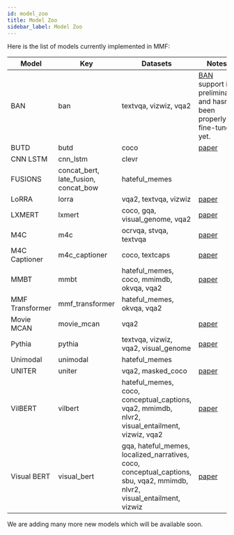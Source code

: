 ```yaml
---
id: model_zoo
title: Model Zoo
sidebar_label: Model Zoo
---
```


Here is the list of models currently implemented in MMF:

| Model           | Key                                  | Datasets                                 | Notes
| --------------- | ------------------------------------ | ---------------------------------------- | ----------------------------------------------------------- |
| BAN             | ban                                  | textvqa, vizwiz, vqa2                    | [BAN](https://arxiv.org/abs/1805.07932) support is preliminary and hasn't been properly fine-tuned yet. |
| BUTD            | butd                                 | coco                                     | [paper](https://arxiv.org/abs/1707.07998)                   |
| CNN LSTM        | cnn_lstm                             | clevr                                    |                                                             |
| FUSIONS         | concat_bert, late_fusion, concat_bow | hateful_memes                            |                                                             |
| LoRRA           | lorra                                | vqa2, textvqa, vizwiz                    | [paper](https://arxiv.org/abs/1904.08920)                   |
| LXMERT          | lxmert                               | coco, gqa, visual_genome, vqa2           | [paper](https://arxiv.org/abs/1908.07490)                   |
| M4C             | m4c                                  | ocrvqa, stvqa, textvqa                   | [paper](https://arxiv.org/pdf/1911.06258.pdf)               |
| M4C Captioner   | m4c_captioner                        | coco, textcaps                           | [paper](https://arxiv.org/pdf/2003.12462.pdf)               |
| MMBT            | mmbt                                 | hateful_memes, coco, mmimdb, okvqa, vqa2 | [paper](https://arxiv.org/abs/1909.02950)                   |
| MMF Transformer | mmf_transformer                      | hateful_memes, okvqa, vqa2               |                                                             |
| Movie MCAN      | movie_mcan                           | vqa2                                     | [paper](https://arxiv.org/abs/2004.11883)                   |
| Pythia          | pythia                               | textvqa, vizwiz, vqa2, visual_genome     | [paper](https://arxiv.org/abs/1904.08920)                   |
| Unimodal        | unimodal                             | hateful_memes                            |                                                             |
| UNITER          | uniter                               | vqa2, masked_coco                        | [paper](https://arxiv.org/abs/1909.11740)                   |
| VilBERT         | vilbert                              | hateful_memes, coco, conceptual_captions, vqa2, mmimdb, nlvr2, visual_entailment, vizwiz, vqa2 |[paper](https://arxiv.org/abs/1908.02265)|
| Visual BERT     | visual_bert                          | gqa, hateful_memes, localized_narratives, coco, conceptual_captions, sbu, vqa2, mmimdb, nlvr2, visual_entailment, vizwiz|[paper](https://arxiv.org/abs/1908.03557)|

We are adding many more new models which will be available soon.
